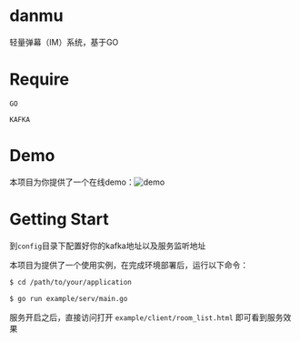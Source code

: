 # danmu

轻量弹幕（IM）系统，基于GO

# Require

`GO`

`KAFKA`

# Demo

本项目为你提供了一个在线demo：![demo](danmu.jwlchina.cn)

# Getting Start

到`config`目录下配置好你的kafka地址以及服务监听地址

本项目为提供了一个使用实例，在完成环境部署后，运行以下命令：
```bash
$ cd /path/to/your/application

$ go run example/serv/main.go
```

服务开启之后，直接访问打开 `example/client/room_list.html` 即可看到服务效果